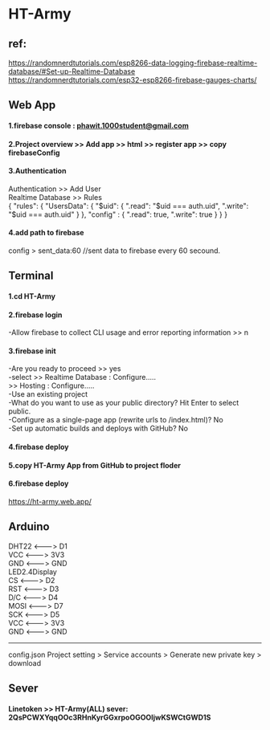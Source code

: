 # HT-Army
## ref:  
https://randomnerdtutorials.com/esp8266-data-logging-firebase-realtime-database/#Set-up-Realtime-Database  
https://randomnerdtutorials.com/esp32-esp8266-firebase-gauges-charts/  
 

## Web App  
#### 1.firebase console : phawit.1000student@gmail.com
#### 2.Project overview >> Add app >> html >> register app >> copy firebaseConfig  
#### 3.Authentication  
Authentication >> Add User  
Realtime Database >> Rules  
{
  "rules": {
    "UsersData": {
      "$uid": {
        ".read": "$uid === auth.uid",
        ".write": "$uid === auth.uid"
      }
    },
    "config" : {
      ".read": true,
    	".write": true
    }
  }
}  
#### 4.add path to firebase
config > sent_data:60             //sent data to firebase every 60 secound. 

## Terminal  
#### 1.cd HT-Army  
#### 2.firebase login  
-Allow firebase to collect CLI usage and error reporting information >> n  

#### 3.firebase init  
-Are you ready to proceed >> yes  
-select >> Realtime Database : Configure.....  
        >> Hosting : Configure.....  
-Use an existing project  
-What do you want to use as your public directory? Hit Enter to select public.  
-Configure as a single-page app (rewrite urls to /index.html)? No  
-Set up automatic builds and deploys with GitHub? No  

#### 4.firebase deploy  

#### 5.copy HT-Army App from GitHub to project floder  
#### 6.firebase deploy  

https://ht-army.web.app/  

## Arduino  
DHT22 <---> D1  
VCC <---> 3V3  
GND <---> GND  
LED2.4Display  
CS <---> D2  
RST <---> D3  
D/C <---> D4  
MOSI <---> D7  
SCK <---> D5  
VCC <---> 3V3  
GND <---> GND  

-----------------------

config.json
Project setting > Service accounts > Generate new private key > download

## Sever
#### Linetoken >> HT-Army(ALL) sever: 2QsPCWXYqqOOc3RHnKyrGGxrpoOGOOIjwKSWCtGWD1S


